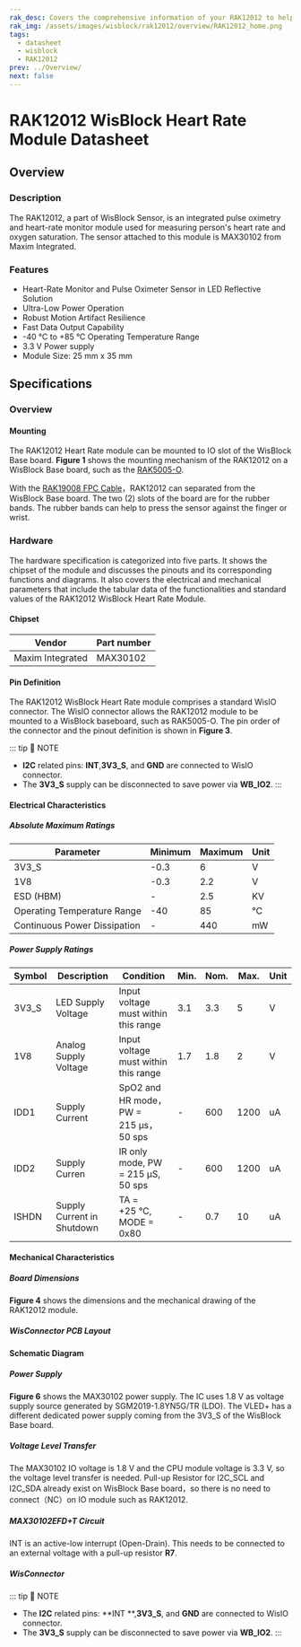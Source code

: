 ```yaml
---
rak_desc: Covers the comprehensive information of your RAK12012 to help you in using it. This information includes technical specifications, characteristics, and requirements, and it also discusses the device components.
rak_img: /assets/images/wisblock/rak12012/overview/RAK12012_home.png
tags:
  - datasheet
  - wisblock
  - RAK12012
prev: ../Overview/
next: false
---
```


# RAK12012 WisBlock Heart Rate Module Datasheet

## Overview

### Description

The RAK12012, a part of WisBlock Sensor, is an integrated pulse oximetry and heart-rate monitor module used for measuring person's heart rate and oxygen saturation. The sensor attached to this module is MAX30102 from Maxim Integrated.


### Features

- Heart-Rate Monitor and Pulse Oximeter Sensor in LED Reflective Solution  
- Ultra-Low Power Operation  
- Robust Motion Artifact Resilience  
- Fast Data Output Capability  
- -40&nbsp;°C to +85&nbsp;°C Operating Temperature Range  
- 3.3&nbsp;V Power supply
- Module Size: 25&nbsp;mm x 35&nbsp;mm

## Specifications

### Overview 

#### Mounting

The RAK12012 Heart Rate module can be mounted to IO slot of the WisBlock Base board. **Figure 1** shows the mounting mechanism of the RAK12012 on a WisBlock Base board, such as the [RAK5005-O](https://store.rakwireless.com/products/rak5005-o-base-board).

<rk-img
  src="/assets/images/wisblock/rak12012/datasheet/mounting.png"
  width="60%"
  caption="RAK12012 WisBlock Heart Rate Module Mounting"
/>

With the [RAK19008 FPC Cable](https://store.rakwireless.com/)，RAK12012 can separated from the WisBlock Base board. The two (2) slots of the board are for the rubber bands. The rubber bands can help to press the sensor against the finger or wrist.

<rk-img
  src="/assets/images/wisblock/rak12012/datasheet/rak12012-labels.svg"
  width="70%"
  caption="RAK12012 WisBlock Heart Rate Module Mounting With Rubber Band"
/>


### Hardware

The hardware specification is categorized into five parts. It shows the chipset of the module and discusses the pinouts and its corresponding functions and diagrams. It also covers the electrical and mechanical parameters that include the tabular data of the functionalities and standard values of the RAK12012 WisBlock Heart Rate Module.

#### Chipset

| Vendor           | Part number |
| ---------------- | ----------- |
| Maxim Integrated | MAX30102    |


#### Pin Definition

The RAK12012 WisBlock Heart Rate module comprises a standard WisIO connector. The WisIO connector allows the RAK12012 module to be mounted to a WisBlock baseboard, such as RAK5005-O. The pin order of the connector and the pinout definition is shown in **Figure 3**. 

 
::: tip 📝 NOTE
- **I2C** related pins: **INT**,**3V3_S**, and **GND** are connected to WisIO connector.
- The **3V3_S** supply can be disconnected to save power via **WB_IO2**. 
:::

 <rk-img
  src="/assets/images/wisblock/rak12012/datasheet/rak12012_pinout.svg"
  width="80%"
  caption="RAK12012 WisBlock Heart Rate Module Pinout"
/>
  

#### Electrical Characteristics

##### Absolute Maximum Ratings

| Parameter                    | Minimum | Maximum | Unit |
| ---------------------------- | ------- | ------- | ---- |
| 3V3_S                        | -0.3    | 6       | V    |
| 1V8                          | -0.3    | 2.2     | V    |
| ESD (HBM)                    | -       | 2.5     | KV   |
| Operating Temperature Range  | -40     | 85      | °C   |
| Continuous Power Dissipation | -       | 440     | mW   |


##### Power Supply Ratings

| Symbol | Description                | Condition                                       | Min. | Nom. | Max. | Unit |
| ------ | -------------------------- | ----------------------------------------------- | ---- | ---- | ---- | ---- |
| 3V3_S  | LED Supply Voltage         | Input voltage must within this range            | 3.1  | 3.3  | 5    | V    |
| 1V8    | Analog Supply Voltage      | Input voltage must within this range            | 1.7  | 1.8  | 2    | V    |
| IDD1   | Supply Current             | SpO2 and HR mode，PW = 215&nbsp;µs，50&nbsp;sps | -    | 600  | 1200 | uA   |
| IDD2   | Supply Curren              | IR only mode, PW = 215&nbsp;µS, 50&nbsp;sps     | -    | 600  | 1200 | uA   |
| ISHDN  | Supply Current in Shutdown | TA = +25&nbsp;°C, MODE = 0x80                   | -    | 0.7  | 10   | uA   |


#### Mechanical Characteristics

##### Board Dimensions

**Figure 4** shows the dimensions and the mechanical drawing of the RAK12012 module.

 <rk-img
  src="/assets/images/wisblock/rak12012/datasheet/rak12012-dimension.svg"
  width="60%"
  caption="RAK12012 WisBlock Heart Rate Module Dimensions"
/>


##### WisConnector PCB Layout

<rk-img
  src="/assets/images/wisblock/rak12012/datasheet/pcb_footprint.png"
  width="100%"
  caption="WisConnector PCB Footprint and Recommendations"
/>


#### Schematic Diagram

##### Power Supply

**Figure 6** shows the MAX30102 power supply. The IC uses 1.8&nbsp;V as voltage supply source generated by SGM2019-1.8YN5G/TR (LDO). The VLED+ has a different dedicated power supply coming from the 3V3_S of the WisBlock Base board.

<rk-img
  src="/assets/images/wisblock/rak12012/datasheet/power_supply.png"
  width="80%"
  caption="RAK12012 WisBlock Heart Rate Module Power Supply"
/>


##### Voltage Level Transfer

The MAX30102 IO voltage is 1.8&nbsp;V and the CPU module voltage is 3.3&nbsp;V, so the voltage level transfer is needed. Pull-up Resistor for I2C_SCL and I2C_SDA already exist on WisBlock Base board，so there is no need to connect（NC）on IO module such as RAK12012.

<rk-img
  src="/assets/images/wisblock/rak12012/datasheet/voltage_level.png"
  width="50%"
  caption="The Voltage Level Transfer Circuit"
/>


##### MAX30102EFD+T Circuit

INT is an active-low interrupt (Open-Drain). This needs to be connected to an external voltage with a pull-up resistor **R7**. 

<rk-img
  src="/assets/images/wisblock/rak12012/datasheet/max30102.png"
  width="50%"
  caption="MAX30102EFD+T Circuit"
/>

##### WisConnector

<rk-img
  src="/assets/images/wisblock/rak12012/datasheet/wisconnector.png"
  width="40%"
  caption="RAK12012 Module WisConnector"
/>

::: tip 📝 NOTE
- The **I2C** related pins: **INT **,**3V3_S**, and **GND** are connected to WisIO connector.
- The **3V3_S** supply can be disconnected to save power via **WB_IO2**. 
:::
​      


